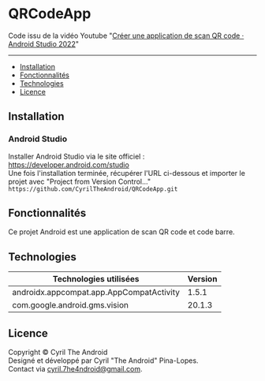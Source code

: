 # QRCodeApp

Code issu de la vidéo Youtube "[Créer une application de scan QR code · Android Studio 2022](https://youtu.be/VI9evblLNMI)"

---

- [Installation](#Installation)
- [Fonctionnalités](#Fonctionnalités)
- [Technologies](#Technologies)
- [Licence](#Licence)

## Installation
### Android Studio

Installer Android Studio via le site officiel : https://developer.android.com/studio  
Une fois l'installation terminée, récupérer l'URL ci-dessous et importer le projet avec "Project from Version Control..."\
`https://github.com/CyrilTheAndroid/QRCodeApp.git`

## Fonctionnalités

Ce projet Android est une application de scan QR code et code barre.

## Technologies

Technologies utilisées | Version
------------ | -------------
androidx.appcompat.app.AppCompatActivity | 1.5.1
com.google.android.gms.vision | 20.1.3

## Licence

Copyright © Cyril The Android\
Designé et développé par Cyril "The Android" Pina-Lopes.\
Contact via cyril.7he4ndroid@gmail.com.
